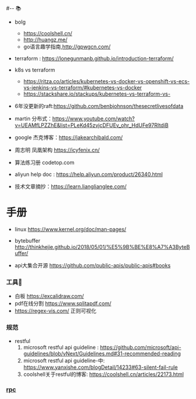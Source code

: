 #--
📚
* bolg
   * https://coolshell.cn/
   * http://huangz.me/ 
   * go语言趣学指南,http://gpwgcn.com/ 

* terraform : https://lonegunmanb.github.io/introduction-terraform/
* k8s vs terraform 
  * https://ritza.co/articles/kubernetes-vs-docker-vs-openshift-vs-ecs-vs-jenkins-vs-terraform/#kubernetes-vs-docker
  * https://stackshare.io/stackups/kubernetes-vs-terraform-vs-

* 6年没更新的raft:https://github.com/benbjohnson/thesecretlivesofdata

* martin 分布式：https://www.youtube.com/watch?v=UEAMfLPZZhE&list=PLeKd45zvjcDFUEv_ohr_HdUFe97RItdiB
* google 杰克博客：https://jakearchibald.com/
* 周志明 凤凰架构 https://icyfenix.cn/
* 算法练习册 codetop.com
* aliyun help doc : https://help.aliyun.com/product/26340.html
* 技术文章摘抄：https://learn.lianglianglee.com/

# 手册
  * linux https://www.kernel.org/doc/man-pages/
  * bytebuffer http://thinkhejie.github.io/2018/05/01/%E5%9B%BE%E8%A7%A3ByteBuffer/

* api大集合开源 https://github.com/public-apis/public-apis#books


### 工具🔧
   * 白板 https://excalidraw.com/ 
   * pdf在线分割 https://www.splitapdf.com/
   * https://regex-vis.com/ 正则可视化

### 规范   
   * restful 
      1. microsoft restful api  guideline : https://github.com/microsoft/api-guidelines/blob/vNext/Guidelines.md#31-recommended-reading
      2. microsoft restful api  guideline-中: https://www.yanxishe.com/blogDetail/14233#63-silent-fail-rule
      3. coolshell关于restful的博客: https://coolshell.cn/articles/22173.html


### [rpc](https://github.com/28-HuaSheng/output/blob/main/rpc.md)
